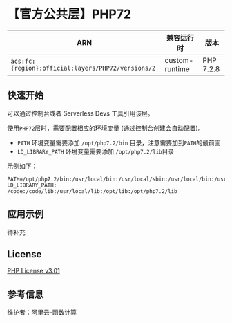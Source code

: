 
# 【官方公共层】PHP72

| ARN  |  兼容运行时  | 版本 |
|------|------|--------|
| `acs:fc:{region}:official:layers/PHP72/versions/2` | custom-runtime   | PHP 7.2.8 |

## 快速开始
可以通过控制台或者 Serverless Devs 工具引用该层。

使用`PHP72`层时，需要配置相应的环境变量 (通过控制台创建会自动配置)。
- `PATH` 环境变量需要添加 `/opt/php7.2/bin` 目录，注意需要加到`PATH`的最前面
- `LD_LIBRARY_PATH` 环境变量需要添加 `/opt/php7.2/lib`目录

示例如下：
```shell
PATH=/opt/php7.2/bin:/usr/local/bin:/usr/local/sbin:/usr/local/bin:/usr/sbin:/usr/bin:/sbin:/bin:/opt/bin
LD_LIBRARY_PATH: /code:/code/lib:/usr/local/lib:/opt/lib:/opt/php7.2/lib
```

## 应用示例
待补充

## License
[PHP License v3.01](https://www.php.net/license/3_01.txt)

## 参考信息
维护者：阿里云-函数计算